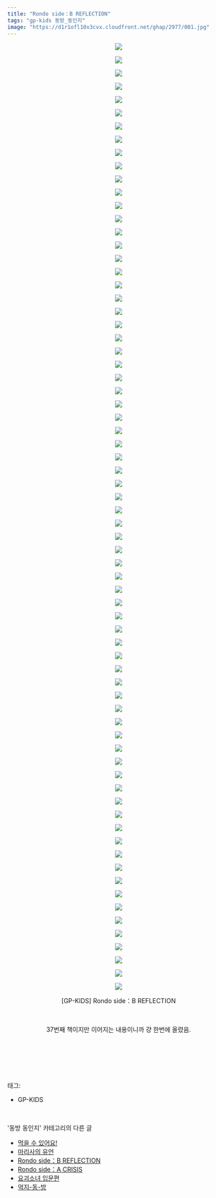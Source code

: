 ```yaml
---
title: "Rondo side：B REFLECTION"
tags: "gp-kids 동방_동인지"
image: "https://d1r1ofl10x3cvx.cloudfront.net/ghap/2977/001.jpg"
---
```

<div class="article">
<p style="text-align: center; clear: none; float: none;"><img src="{{ site.imgserver7 }}/ghap/2977/001.jpg"/></p>
<p style="text-align: center; clear: none; float: none;"><img src="{{ site.imgserver7 }}/ghap/2977/002.jpg"/></p>
<p style="text-align: center; clear: none; float: none;"><img src="{{ site.imgserver7 }}/ghap/2977/003.jpg"/></p>
<p style="text-align: center; clear: none; float: none;"><img src="{{ site.imgserver7 }}/ghap/2977/004.jpg"/></p>
<p style="text-align: center; clear: none; float: none;"><img src="{{ site.imgserver7 }}/ghap/2977/005.jpg"/></p>
<p style="text-align: center; clear: none; float: none;"><img src="{{ site.imgserver7 }}/ghap/2977/006.jpg"/></p>
<p style="text-align: center; clear: none; float: none;"><img src="{{ site.imgserver7 }}/ghap/2977/007.jpg"/></p>
<p style="text-align: center; clear: none; float: none;"><img src="{{ site.imgserver7 }}/ghap/2977/008.jpg"/></p>
<p style="text-align: center; clear: none; float: none;"><img src="{{ site.imgserver7 }}/ghap/2977/009.jpg"/></p>
<p style="text-align: center; clear: none; float: none;"><img src="{{ site.imgserver7 }}/ghap/2977/010.jpg"/></p>
<p style="text-align: center; clear: none; float: none;"><img src="{{ site.imgserver7 }}/ghap/2977/011.jpg"/></p>
<p style="text-align: center; clear: none; float: none;"><img src="{{ site.imgserver7 }}/ghap/2977/012.jpg"/></p>
<p style="text-align: center; clear: none; float: none;"><img src="{{ site.imgserver7 }}/ghap/2977/013.jpg"/></p>
<p style="text-align: center; clear: none; float: none;"><img src="{{ site.imgserver7 }}/ghap/2977/014.jpg"/></p>
<p style="text-align: center; clear: none; float: none;"><img src="{{ site.imgserver7 }}/ghap/2977/015.jpg"/></p>
<p style="text-align: center; clear: none; float: none;"><img src="{{ site.imgserver7 }}/ghap/2977/016.jpg"/></p>
<p style="text-align: center; clear: none; float: none;"><img src="{{ site.imgserver7 }}/ghap/2977/017.jpg"/></p>
<p style="text-align: center; clear: none; float: none;"><img src="{{ site.imgserver7 }}/ghap/2977/018.jpg"/></p>
<p style="text-align: center; clear: none; float: none;"><img src="{{ site.imgserver7 }}/ghap/2977/019.jpg"/></p>
<p style="text-align: center; clear: none; float: none;"><img src="{{ site.imgserver7 }}/ghap/2977/020.jpg"/></p>
<p style="text-align: center; clear: none; float: none;"><img src="{{ site.imgserver7 }}/ghap/2977/021.jpg"/></p>
<p style="text-align: center; clear: none; float: none;"><img src="{{ site.imgserver7 }}/ghap/2977/022.jpg"/></p>
<p style="text-align: center; clear: none; float: none;"><img src="{{ site.imgserver7 }}/ghap/2977/023.jpg"/></p>
<p style="text-align: center; clear: none; float: none;"><img src="{{ site.imgserver7 }}/ghap/2977/024.jpg"/></p>
<p style="text-align: center; clear: none; float: none;"><img src="{{ site.imgserver7 }}/ghap/2977/025.jpg"/></p>
<p style="text-align: center; clear: none; float: none;"><img src="{{ site.imgserver7 }}/ghap/2977/026.jpg"/></p>
<p style="text-align: center; clear: none; float: none;"><img src="{{ site.imgserver7 }}/ghap/2977/027.jpg"/></p>
<p style="text-align: center; clear: none; float: none;"><img src="{{ site.imgserver7 }}/ghap/2977/028.jpg"/></p>
<p style="text-align: center; clear: none; float: none;"><img src="{{ site.imgserver7 }}/ghap/2977/029.jpg"/></p>
<p style="text-align: center; clear: none; float: none;"><img src="{{ site.imgserver7 }}/ghap/2977/030.jpg"/></p>
<p style="text-align: center; clear: none; float: none;"><img src="{{ site.imgserver7 }}/ghap/2977/031.jpg"/></p>
<p style="text-align: center; clear: none; float: none;"><img src="{{ site.imgserver7 }}/ghap/2977/032.jpg"/></p>
<p style="text-align: center; clear: none; float: none;"><img src="{{ site.imgserver7 }}/ghap/2977/033.jpg"/></p>
<p style="text-align: center; clear: none; float: none;"><img src="{{ site.imgserver7 }}/ghap/2977/034.jpg"/></p>
<p style="text-align: center; clear: none; float: none;"><img src="{{ site.imgserver7 }}/ghap/2977/035.jpg"/></p>
<p style="text-align: center; clear: none; float: none;"><img src="{{ site.imgserver7 }}/ghap/2977/036.jpg"/></p>
<p style="text-align: center; clear: none; float: none;"><img src="{{ site.imgserver7 }}/ghap/2977/037.jpg"/></p>
<p style="text-align: center; clear: none; float: none;"><img src="{{ site.imgserver7 }}/ghap/2977/038.jpg"/></p>
<p style="text-align: center; clear: none; float: none;"><img src="{{ site.imgserver7 }}/ghap/2977/039.jpg"/></p>
<p style="text-align: center; clear: none; float: none;"><img src="{{ site.imgserver7 }}/ghap/2977/040.jpg"/></p>
<p style="text-align: center; clear: none; float: none;"><img src="{{ site.imgserver7 }}/ghap/2977/041.jpg"/></p>
<p style="text-align: center; clear: none; float: none;"><img src="{{ site.imgserver7 }}/ghap/2977/042.jpg"/></p>
<p style="text-align: center; clear: none; float: none;"><img src="{{ site.imgserver7 }}/ghap/2977/043.jpg"/></p>
<p style="text-align: center; clear: none; float: none;"><img src="{{ site.imgserver7 }}/ghap/2977/044.jpg"/></p>
<p style="text-align: center; clear: none; float: none;"><img src="{{ site.imgserver7 }}/ghap/2977/045.jpg"/></p>
<p style="text-align: center; clear: none; float: none;"><img src="{{ site.imgserver7 }}/ghap/2977/046.jpg"/></p>
<p style="text-align: center; clear: none; float: none;"><img src="{{ site.imgserver7 }}/ghap/2977/047.jpg"/></p>
<p style="text-align: center; clear: none; float: none;"><img src="{{ site.imgserver7 }}/ghap/2977/048.jpg"/></p>
<p style="text-align: center; clear: none; float: none;"><img src="{{ site.imgserver7 }}/ghap/2977/049.jpg"/></p>
<p style="text-align: center; clear: none; float: none;"><img src="{{ site.imgserver7 }}/ghap/2977/050.jpg"/></p>
<p style="text-align: center; clear: none; float: none;"><img src="{{ site.imgserver7 }}/ghap/2977/051.jpg"/></p>
<p style="text-align: center; clear: none; float: none;"><img src="{{ site.imgserver7 }}/ghap/2977/052.jpg"/></p>
<p style="text-align: center; clear: none; float: none;"><img src="{{ site.imgserver7 }}/ghap/2977/053.jpg"/></p>
<p style="text-align: center; clear: none; float: none;"><img src="{{ site.imgserver7 }}/ghap/2977/054.jpg"/></p>
<p style="text-align: center; clear: none; float: none;"><img src="{{ site.imgserver7 }}/ghap/2977/055.jpg"/></p>
<p style="text-align: center; clear: none; float: none;"><img src="{{ site.imgserver7 }}/ghap/2977/056.jpg"/></p>
<p style="text-align: center; clear: none; float: none;"><img src="{{ site.imgserver7 }}/ghap/2977/057.jpg"/></p>
<p style="text-align: center; clear: none; float: none;"><img src="{{ site.imgserver7 }}/ghap/2977/058.jpg"/></p>
<p style="text-align: center; clear: none; float: none;"><img src="{{ site.imgserver7 }}/ghap/2977/059.jpg"/></p>
<p style="text-align: center; clear: none; float: none;"><img src="{{ site.imgserver7 }}/ghap/2977/060.jpg"/></p>
<p style="text-align: center; clear: none; float: none;"><img src="{{ site.imgserver7 }}/ghap/2977/061.jpg"/></p>
<p style="text-align: center; clear: none; float: none;"><img src="{{ site.imgserver7 }}/ghap/2977/062.jpg"/></p>
<p style="text-align: center; clear: none; float: none;"><img src="{{ site.imgserver7 }}/ghap/2977/063.jpg"/></p>
<p style="text-align: center; clear: none; float: none;"><img src="{{ site.imgserver7 }}/ghap/2977/064.jpg"/></p>
<p style="text-align: center; clear: none; float: none;"><img src="{{ site.imgserver7 }}/ghap/2977/065.jpg"/></p>
<p style="text-align: center; clear: none; float: none;"><img src="{{ site.imgserver7 }}/ghap/2977/066.jpg"/></p>
<p style="text-align: center; clear: none; float: none;"><img src="{{ site.imgserver7 }}/ghap/2977/067.jpg"/></p>
<p style="text-align: center; clear: none; float: none;"><img src="{{ site.imgserver7 }}/ghap/2977/068.jpg"/></p>
<p style="text-align: center; clear: none; float: none;"><img src="{{ site.imgserver7 }}/ghap/2977/069.jpg"/></p>
<p style="text-align: center; clear: none; float: none;"><img src="{{ site.imgserver7 }}/ghap/2977/070.jpg"/></p>
<p style="text-align: center; clear: none; float: none;"><img src="{{ site.imgserver7 }}/ghap/2977/071.jpg"/></p>
<p style="text-align: center; clear: none; float: none;"><img src="{{ site.imgserver7 }}/ghap/2977/072.jpg"/></p>
<p style="text-align: center; clear: none; float: none;">[GP-KIDS] Rondo side：B REFLECTION</p>
<p style="text-align: center; clear: none; float: none;"><br/></p>
<p style="text-align: center; clear: none; float: none;">37번째 책이지만 이어지는 내용이니까 걍 한번에 올렸음.</p>
<p style="text-align: center; clear: none; float: none;"><br/></p>
<p><br/></p>
</div><br/>
<div class="tagTrail">
<p>태그: </p>
<ul>
<li>GP-KIDS</li>
</ul>
</div><br/>
<div class="another">
<p>'동방 동인지' 카테고리의 다른 글</p>
<ul>
<li><a href="/ghap_2986">먹을 수 있어요!</a></li>
<li><a href="/ghap_2981">마리사의 유언</a></li>
<li><a href="/ghap_2977">Rondo side：B REFLECTION</a></li>
<li><a href="/ghap_2976">Rondo side：A CRISIS</a></li>
<li><a href="/ghap_2975">요괴소녀 입문편</a></li>
<li><a href="/ghap_2974">억지-동-방</a></li>
</ul>
</div><br/>
<div class="cb_module cb_fluid">
<div class="cb_wrt cb_profile">
</div><!-- commentList close -->
</div><br/>
